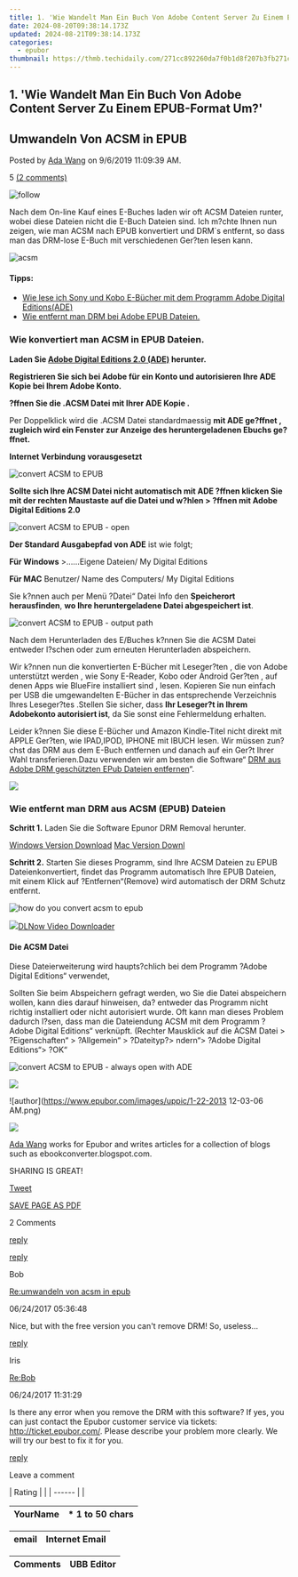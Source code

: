 ```yaml
---
title: 1. 'Wie Wandelt Man Ein Buch Von Adobe Content Server Zu Einem EPUB-Format Um?'
date: 2024-08-20T09:38:14.173Z
updated: 2024-08-21T09:38:14.173Z
categories:
  - epubor
thumbnail: https://thmb.techidaily.com/271cc892260da7f0b1d8f207b3fb271cd7c70ce8ff0fa954ebc9cead95a6f721.jpg
---
```


## 1. 'Wie Wandelt Man Ein Buch Von Adobe Content Server Zu Einem EPUB-Format Um?'

## Umwandeln Von ACSM in EPUB

Posted by [Ada Wang](https://plus.google.com/+AdaWang/posts) on 9/6/2019 11:09:39 AM.

5 [(2 comments)](http://www.epubor.com/#comment-area) 



![follow](http://www.epubor.com/images/follow.png)

Nach dem On-line Kauf eines E-Buches laden wir oft ACSM Dateien runter, wobei diese Dateien nicht die E-Buch Dateien sind. Ich m?chte Ihnen nun zeigen, wie man ACSM nach EPUB konvertiert und DRM\`s entfernt, so dass man das DRM-lose E-Buch mit verschiedenen Ger?ten lesen kann.

![acsm](https://www.epubor.com/images/remote/D4/1D/D41D8C_acsm.jpg)

#### Tipps: 

* [Wie lese ich Sony und Kobo E-Bücher mit dem Programm Adobe Digital Editions(ADE)](https://tools.techidaily.com/epubor/products/)
* [Wie entfernt man DRM bei Adobe EPUB Dateien.](https://tools.techidaily.com/epubor/products/)

### Wie konvertiert man ACSM in EPUB Dateien.

**Laden Sie [Adobe Digital Editions 2.0 (ADE)](http://www.adobe.com/products/digital-editions/download.html) herunter.**

**Registrieren Sie sich bei Adobe für ein Konto und autorisieren Ihre ADE Kopie bei Ihrem Adobe Konto.**

**?ffnen Sie die .ACSM Datei mit Ihrer ADE Kopie .**

Per Doppelklick wird die .ACSM Datei standardmaessig **mit ADE ge?ffnet , zugleich wird ein Fenster zur Anzeige des heruntergeladenen Ebuchs ge?ffnet.**

**Internet Verbindung vorausgesetzt**

![convert ACSM to EPUB](https://www.epubor.com/images/remote/D4/1D/D41D8C_convert_acsm_to_epub-downloading.png)

**Sollte sich Ihre ACSM Datei nicht automatisch mit ADE ?ffnen klicken Sie mit der rechten Maustaste auf die Datei und w?hlen > ?ffnen mit Adobe Digital Editions 2.0**

![convert ACSM to EPUB - open](https://www.epubor.com/images/remote/D4/1D/D41D8C_convert_acsm_to_epub-open_2012116155.png)

**Der Standard Ausgabepfad von ADE** ist wie folgt;

**Für Windows** \>……Eigene Dateien/ My Digital Editions

**Für MAC** Benutzer/ Name des Computers/ My Digital Editions

Sie k?nnen auch per Menü ?Datei“ Datei Info den **Speicherort herausfinden**, **wo Ihre heruntergeladene Datei abgespeichert ist**.

![convert ACSM to EPUB - output path](https://www.epubor.com/images/remote/D4/1D/D41D8C_convert_acsm_to_epub-file_path_2012116155.png)

Nach dem Herunterladen des E/Buches k?nnen Sie die ACSM Datei entweder l?schen oder zum erneuten Herunterladen abspeichern.

Wir k?nnen nun die konvertierten E-Bücher mit Leseger?ten , die von Adobe unterstützt werden , wie Sony E-Reader, Kobo oder Android Ger?ten , auf denen Apps wie BlueFire installiert sind , lesen. Kopieren Sie nun einfach per USB die umgewandelten E-Bücher in das entsprechende Verzeichnis Ihres Leseger?tes .Stellen Sie sicher, dass **Ihr Leseger?t in Ihrem Adobekonto autorisiert ist**, da Sie sonst eine Fehlermeldung erhalten.

Leider k?nnen Sie diese E-Bücher und Amazon Kindle-Titel nicht direkt mit APPLE Ger?ten, wie IPAD,IPOD, IPHONE mit IBUCH lesen. Wir müssen zun?chst das DRM aus dem E-Buch entfernen und danach auf ein Ger?t Ihrer Wahl transferieren.Dazu verwenden wir am besten die Software“ [DRM aus Adobe DRM geschützten EPub Dateien entfernen](https://tools.techidaily.com/epubor/products/)“.

<!-- affiliate ads begin -->
<a href="https://shop.copernic.com/order/checkout.php?PRODS=41033091&QTY=1&AFFILIATE=108875&CART=1"><img src="https://secure.2checkout.com/images/merchant/8d30aa96e72440759f74bd2306c1fa3d/Copernic-2023-Affiliate-728x90-Advanced.png" border="0"></a>
<!-- affiliate ads end -->
### Wie entfernt man DRM aus ACSM (EPUB) Dateien

**Schritt 1\.** Laden Sie die Software Epunor DRM Removal herunter.

[Windows Version Download](http://download.epubor.com/epub%5Fdrm%5Fremoval.exe) [Mac Version Downl](http://download.epubor.com/macepubdrmremoval.zip)

**Schritt 2\.**  Starten Sie dieses Programm, sind Ihre ACSM Dateien zu EPUB Dateienkonvertiert, findet das Programm automatisch Ihre EPUB Dateien, mit einem Klick auf ?Entfernen“(Remove) wird automatisch der DRM Schutz entfernt.

![how do you convert acsm to epub](https://www.epubor.com/images/remote/D4/1D/D41D8C_D41D8C_convert-acsm-to-epub.jpg)

<!-- affiliate ads begin -->
<a href="https://secure.2checkout.com/order/checkout.php?PRODS=4712430&QTY=1&AFFILIATE=108875&CART=1"><img src="https://secure.avangate.com/images/merchant/c404a5adbf90e09631678b13b05d9d7a/products/dlnow_256.png" border="0">DLNow Video Downloader</a>
<!-- affiliate ads end -->
#### **Die ACSM Datei**

Diese Dateierweiterung wird haupts?chlich bei dem Programm ?Adobe Digital Editions“ verwendet,

Sollten Sie beim Abspeichern gefragt werden, wo Sie die Datei abspeichern wollen, kann dies darauf hinweisen, da? entweder das Programm nicht richtig installiert oder nicht autorisiert wurde. Oft kann man dieses Problem dadurch l?sen, dass man die Dateiendung ACSM mit dem Programm ?Adobe Digital Editions“ verknüpft. (Rechter Mausklick auf die ACSM Datei > ?Eigenschaften“ > ?Allgemein“ > ?Dateityp?> ndern“> ?Adobe Digital Editions“> ?OK“

![convert ACSM to EPUB - always open with ADE](https://www.epubor.com/images/remote/D4/1D/D41D8C_convert_acsm_to_epub-always_open_with_ade_2012116166.png)

<!-- affiliate ads begin -->
<a href="https://shop.mondly.com/affiliate.php?ACCOUNT=ATISTUDI&AFFILIATE=108875&PATH=https%3A%2F%2Fwww.mondly.com%3FAFFILIATE%3D108875%26RESOURCE%3D%2BEducational%2B970x90%2B"><img src="https://secure.avangate.com/images/merchant/69c418c33ec2e1a4267fa9bb77fa1428/educational-970x90.gif" border="0"></a>
<!-- affiliate ads end -->
![author](https://www.epubor.com/images/uppic/1-22-2013 12-03-06 AM.png)

<!-- affiliate ads begin -->
<a href="https://shop.copernic.com/order/checkout.php?PRODS=41033101&QTY=1&AFFILIATE=108875&CART=1"><img src="https://secure.2checkout.com/images/merchant/8d30aa96e72440759f74bd2306c1fa3d/Copernic-2023-Affiliate-728x90-Elite.png" border="0"></a>
<!-- affiliate ads end -->
[Ada Wang](https://plus.google.com/+AdaWang/posts) works for Epubor and writes articles for a collection of blogs such as ebookconverter.blogspot.com.

SHARING IS GREAT!

[Tweet](https://twitter.com/share) 

[SAVE PAGE AS PDF](https://tools.techidaily.com/epubor/products/) 



2 Comments

[reply](https://tools.techidaily.com/epubor/products/) 

[reply](https://tools.techidaily.com/epubor/products/) 

Bob

[Re:umwandeln von acsm in epub](https://tools.techidaily.com/epubor/products/)

06/24/2017 05:36:48

Nice, but with the free version you can't remove DRM! So, useless...  

[reply](https://tools.techidaily.com/epubor/products/) 

Iris

[Re:Bob](https://tools.techidaily.com/epubor/products/)

06/24/2017 11:31:29

Is there any error when you remove the DRM with this software? If yes, you can just contact the Epubor customer service via tickets: http://ticket.epubor.com/. Please describe your problem more clearly. We will try our best to fix it for you.  

[reply](https://tools.techidaily.com/epubor/products/) 

Leave a comment

| Rating |  |
| ------ |  |

| YourName | \*  1 to 50 chars |
| -------- | ----------------- |

| email | Internet Email |
| ----- | -------------- |

| Comments | UBB Editor |
| -------- | ---------- |

<ins class="adsbygoogle"
     style="display:block"
     data-ad-format="autorelaxed"
     data-ad-client="ca-pub-7571918770474297"
     data-ad-slot="1223367746"></ins>



<ins class="adsbygoogle"
     style="display:block"
     data-ad-client="ca-pub-7571918770474297"
     data-ad-slot="8358498916"
     data-ad-format="auto"
     data-full-width-responsive="true"></ins>
